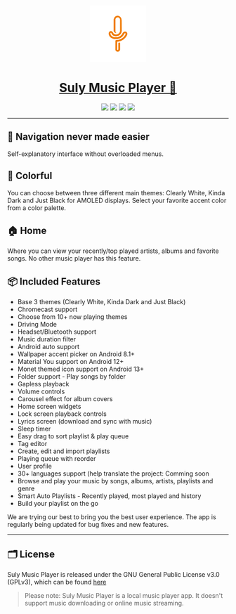 <p align="center">
  <a href="#">
    <img src="app\src\main\ic_launcher-web.png" height="128">
    <h1 align="center">Suly Music Player 🎵</h1>
  </a>
</p>
<p align="center">
  <a href="https://github.com/suleymanlaarabidev/Suly-Music" style="text-decoration:none" area-label="Android">
    <img src="https://img.shields.io/badge/Platform-Android-green.svg">
  </a>
  <a href="https://github.com/suleymanlaarabidev/Suly-Music" style="text-decoration:none" area-label="Build Status">
    <img src="https://github.com/SulyMusicPlayer/SulyMusicPlayer/actions/workflows/android.yml/badge.svg">
  </a>
  <a href="https://github.com/suleymanlaarabidev/Suly-Music" style="text-decoration:none" area-label="Min API: 21">
    <img src="https://img.shields.io/badge/minSdkVersion-21-green.svg">
  </a>
  
  <a href="https://github.com/suleymanlaarabidev/Suly-Music" style="text-decoration:none" area-label="License: GPL v3">
    <img src="https://img.shields.io/badge/License-GPL%20v3-blue.svg">
  </a>

</p>

---

## 🧭 Navigation never made easier

Self-explanatory interface without overloaded menus.

## 🎨 Colorful

You can choose between three different main themes: Clearly White, Kinda
Dark and Just Black for AMOLED displays. Select your favorite accent
color from a color palette.

## 🏠 Home

Where you can view your recently/top played artists, albums and
favorite songs. No other music player has this feature.

## 📦 Included Features

- Base 3 themes (Clearly White, Kinda Dark and Just Black)
- Chromecast support
- Choose from 10+ now playing themes
- Driving Mode
- Headset/Bluetooth support
- Music duration filter
- Android auto support
- Wallpaper accent picker on Android 8.1+
- Material You support on Android 12+
- Monet themed icon support on Android 13+
- Folder support - Play songs by folder
- Gapless playback
- Volume controls
- Carousel effect for album covers
- Home screen widgets
- Lock screen playback controls
- Lyrics screen (download and sync with music)
- Sleep timer
- Easy drag to sort playlist & play queue
- Tag editor
- Create, edit and import playlists
- Playing queue with reorder
- User profile
- 30+ languages support (help translate the project: Comming soon
- Browse and play your music by songs, albums, artists, playlists and
  genre
- Smart Auto Playlists - Recently played, most played and history
- Build your playlist on the go

We are trying our best to bring you the best user experience. The app is regularly being updated for bug fixes and new features.

---

## 🗂️ License

Suly Music Player is released under the GNU General Public License v3.0
(GPLv3), which can be found [here](LICENSE.md)

> Please note: Suly Music Player is a local music player app. It
> doesn't support music downloading or online music streaming.
